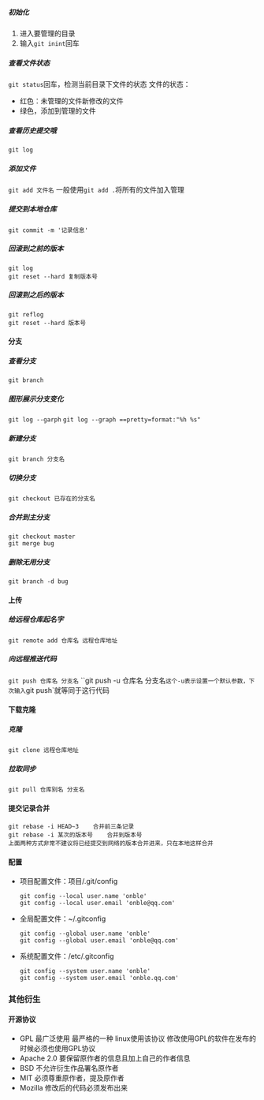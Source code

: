 ##### 初始化

1. 进入要管理的目录
2. 输入`git inint`回车

##### 查看文件状态

`git status`回车，检测当前目录下文件的状态
文件的状态：

- 红色：未管理的文件新修改的文件
- 绿色，添加到管理的文件

##### 查看历史提交哦

`git log`

##### 添加文件

`git add 文件名`
一般使用`git add .`将所有的文件加入管理

##### 提交到本地仓库

`git commit -m '记录信息'`

##### 回滚到之前的版本

```
git log
git reset --hard 复制版本号
```

##### 回滚到之后的版本

```
git reflog
git reset --hard 版本号
```

#### 分支

##### 查看分支

`git branch`

##### 图形展示分支变化

`git log --garph`
`git log --graph ==pretty=format:"%h %s"`

##### 新建分支

`git branch 分支名`

##### 切换分支

`git checkout 已存在的分支名`

##### 合并到主分支

```
git checkout master
git merge bug
```

##### 删除无用分支

`git branch -d bug`

#### 上传

##### 给远程仓库起名字

`git remote add 仓库名 远程仓库地址`

##### 向远程推送代码

`git push 仓库名 分支名`
``git push -u 仓库名 分支名`这个-u表示设置一个默认参数，下次输入`git push`就等同于这行代码

#### 下载克隆

##### 克隆

`git clone 远程仓库地址`

##### 拉取同步

`git pull 仓库别名 分支名`

#### 提交记录合并

```
git rebase -i HEAD~3    合并前三条记录
git rebase -i 某次的版本号    合并到版本号
上面两种方式非常不建议将已经提交到网络的版本合并进来，只在本地这样合并
```

#### 配置

- 项目配置文件：项目/.git/config
  ```
  git config --local user.name 'onble'
  git config --local user.email 'onble@qq.com'
  ```

- 全局配置文件：~/.gitconfig
  ```
  git config --global user.name 'onble'
  git config --global user.email 'onble@qq.com'
  ```

- 系统配置文件：/etc/.gitconfig
  ```
  git config --system user.name 'onble'
  git config --system user.email 'onble.qq.com'
  ```

### 其他衍生

#### 开源协议

- GPL
  最广泛使用
  最严格的一种
  linux使用该协议
  修改使用GPL的软件在发布的时候必须也使用GPL协议
- Apache 2.0
  要保留原作者的信息且加上自己的作者信息
- BSD
  不允许衍生作品署名原作者
- MIT
  必须尊重原作者，提及原作者
- Mozilla
  修改后的代码必须发布出来
